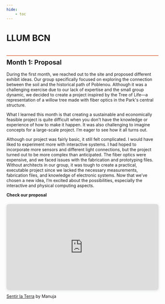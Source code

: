 ```yaml
---
hide:
    - toc
---
```


# LLUM BCN
<div style="height:2px; background-color: #E17858; margin-top: 40px; margin-bottom: -20px;"></div>

## Month 1: Proposal
During the first month, we reached out to the site and proposed different exhibit ideas. Our group specifically focused on exploring the connection between the soil and the historical path of Poblenou. Although it was a challenging exercise due to our lack of expertise and the small group dynamic, we decided to create a project inspired by the Tree of Life—a representation of a willow tree made with fiber optics in the Park's central structure.

What I learned this month is that creating a sustainable and economically feasible project is quite difficult when you don't have the knowledge or experience of how to make it happen. It was also challenging to imagine concepts for a large-scale project. I’m eager to see how it all turns out.

Although our project was fairly basic, it still felt complicated. I would have liked to experiment more with interactive systems. I had hoped to incorporate more sensors and different light connections, but the project turned out to be more complex than anticipated. The fiber optics were expensive, and we faced issues with the fabrication and prototyping files. Without architects in our group, it was tough to create a practical, executable project since we lacked the necessary measurements, fabrication files, and knowledge of electronic systems. Now that we’ve chosen a new idea, I’m excited about the possibilities, especially the interactive and physical computing aspects.


**Check our proposal**
<div style="position: relative; width: 100%; height: 0; padding-top: 56.2500%;
 padding-bottom: 0; box-shadow: 0 2px 8px 0 rgba(63,69,81,0.16); margin-top: 1.6em; margin-bottom: 0.9em; overflow: hidden;
 border-radius: 8px; will-change: transform;">
  <iframe loading="lazy" style="position: absolute; width: 100%; height: 100%; top: 0; left: 0; border: none; padding: 0;margin: 0;"
    src="https://www.canva.com/design/DAGU8iQOYcA/Nz24IA2YX6JzE0ObEmOtOw/view?embed" allowfullscreen="allowfullscreen" allow="fullscreen">
  </iframe>
</div>
<a href="https:&#x2F;&#x2F;www.canva.com&#x2F;design&#x2F;DAGU8iQOYcA&#x2F;Nz24IA2YX6JzE0ObEmOtOw&#x2F;view?utm_content=DAGU8iQOYcA&amp;utm_campaign=designshare&amp;utm_medium=embeds&amp;utm_source=link" target="_blank" rel="noopener">Sentir la Terra</a> by Manuja